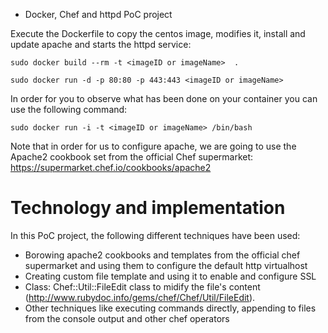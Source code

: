 * Docker, Chef and httpd PoC project

Execute the Dockerfile to copy the centos image, modifies it, install and update apache and starts the httpd service:

```
sudo docker build --rm -t <imageID or imageName>  .
```

```
sudo docker run -d -p 80:80 -p 443:443 <imageID or imageName> 
```

In order for you to observe what has been done on your container you can use the following command:

```
sudo docker run -i -t <imageID or imageName> /bin/bash 
```

Note that in order for us to configure apache, we are going to use the Apache2 cookbook set from the official Chef supermarket: https://supermarket.chef.io/cookbooks/apache2

# Technology and implementation

In this PoC project, the following different techniques have been used:
 - Borowing apache2 cookbooks and templates from the official chef supermarket and using them to configure the default http virtualhost
 - Creating custom file template and using it to enable and configure SSL 
 - Class: Chef::Util::FileEdit class to midify the file's content (http://www.rubydoc.info/gems/chef/Chef/Util/FileEdit).
 - Other techniques like executing commands directly, appending to files from the console output and other chef operators 
